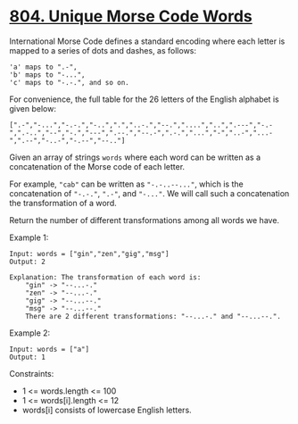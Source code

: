 # [804. Unique Morse Code Words](https://leetcode.com/problems/unique-morse-code-words/)
 
International Morse Code defines a standard encoding where each letter is mapped to a series of dots and dashes, as follows:

    'a' maps to ".-",
    'b' maps to "-...",
    'c' maps to "-.-.", and so on.
    
For convenience, the full table for the 26 letters of the English alphabet is given below:

`[".-","-...","-.-.","-..",".","..-.","--.","....","..",".---","-.-",".-..","--","-.","---",".--.","--.-",".-.","...","-","..-","...-",".--","-..-","-.--","--.."]`

Given an array of strings `words` where each word can be written as a concatenation of the Morse code of each letter.

For example, `"cab"` can be written as `"-.-..--..."`, which is the concatenation of `"-.-."`, `".-"`, and `"-..."`. We will call such a concatenation the transformation of a word.

Return the number of different transformations among all words we have.


Example 1:

    Input: words = ["gin","zen","gig","msg"]
    Output: 2

    Explanation: The transformation of each word is:
        "gin" -> "--...-."
        "zen" -> "--...-."
        "gig" -> "--...--."
        "msg" -> "--...--."
        There are 2 different transformations: "--...-." and "--...--.".
    
Example 2:

    Input: words = ["a"]
    Output: 1
 

Constraints:

* 1 <= words.length <= 100
* 1 <= words[i].length <= 12
* words[i] consists of lowercase English letters.